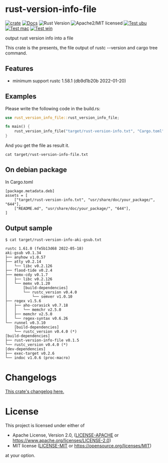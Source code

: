 # rust-version-info-file

[![crate][crate-image]][crate-link]
[![Docs][docs-image]][docs-link]
![Rust Version][rustc-image]
![Apache2/MIT licensed][license-image]
[![Test ubu][test-ubuntu-image]][test-ubuntu-link]
[![Test mac][test-windows-image]][test-windows-link]
[![Test win][test-macos-image]][test-macos-link]

output rust version info into a file

This crate is the presents, the file output of rustc --version and cargo tree command.

## Features

- minimum support rustc 1.58.1 (db9d1b20b 2022-01-20)

## Examples

Please write the following code in the build.rs:

```rust
use rust_version_info_file::rust_version_info_file;

fn main() {
    rust_version_info_file("target/rust-version-info.txt", "Cargo.toml");
}
```

And you get the file as result it.

```
cat target/rust-version-info-file.txt
```

## On debian package

In Cargo.toml

```
[package.metadata.deb]
assets = [
    ["target/rust-version-info.txt", "usr/share/doc/your_package/", "644"],
    ["README.md", "usr/share/doc/your_package/", "644"],
]
```

## Output sample

```
$ cat target/rust-version-info-aki-gsub.txt
```

```
rustc 1.61.0 (fe5b13d68 2022-05-18)
aki-gsub v0.1.34
├── anyhow v1.0.57
├── atty v0.2.14
│   └── libc v0.2.126
├── flood-tide v0.2.4
├── memx-cdy v0.1.7
│   ├── libc v0.2.126
│   └── memx v0.1.20
│       [build-dependencies]
│       └── rustc_version v0.4.0
│           └── semver v1.0.10
├── regex v1.5.6
│   ├── aho-corasick v0.7.18
│   │   └── memchr v2.5.0
│   ├── memchr v2.5.0
│   └── regex-syntax v0.6.26
└── runnel v0.3.10
    [build-dependencies]
    └── rustc_version v0.4.0 (*)
[build-dependencies]
├── rust-version-info-file v0.1.5
└── rustc_version v0.4.0 (*)
[dev-dependencies]
├── exec-target v0.2.6
└── indoc v1.0.6 (proc-macro)
```

# Changelogs

[This crate's changelog here.](https://github.com/aki-akaguma/rust-version-info-file/blob/main/CHANGELOG.md)

# License

This project is licensed under either of

 * Apache License, Version 2.0, ([LICENSE-APACHE](LICENSE-APACHE) or
   https://www.apache.org/licenses/LICENSE-2.0)
 * MIT license ([LICENSE-MIT](LICENSE-MIT) or
   https://opensource.org/licenses/MIT)

at your option.

[//]: # (badges)

[crate-image]: https://img.shields.io/crates/v/rust-version-info-file.svg
[crate-link]: https://crates.io/crates/rust-version-info-file
[docs-image]: https://docs.rs/rust-version-info-file/badge.svg
[docs-link]: https://docs.rs/rust-version-info-file/
[rustc-image]: https://img.shields.io/badge/rustc-1.58+-blue.svg
[license-image]: https://img.shields.io/badge/license-Apache2.0/MIT-blue.svg
[test-ubuntu-image]: https://github.com/aki-akaguma/rust-version-info-file/actions/workflows/test-ubuntu.yml/badge.svg
[test-ubuntu-link]: https://github.com/aki-akaguma/rust-version-info-file/actions/workflows/test-ubuntu.yml
[test-macos-image]: https://github.com/aki-akaguma/rust-version-info-file/actions/workflows/test-macos.yml/badge.svg
[test-macos-link]: https://github.com/aki-akaguma/rust-version-info-file/actions/workflows/test-macos.yml
[test-windows-image]: https://github.com/aki-akaguma/rust-version-info-file/actions/workflows/test-windows.yml/badge.svg
[test-windows-link]: https://github.com/aki-akaguma/rust-version-info-file/actions/workflows/test-windows.yml
